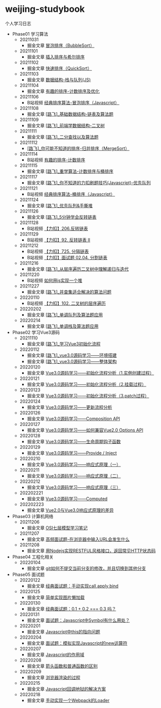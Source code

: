 # weijing-studybook
个人学习日志

- Phase01 学习算法
	- 20211031 
		- 掘金文章 [冒泡排序（BubbleSort） ](https://juejin.cn/post/7025230934408445982)
  - 20211101 
    - 掘金文章 [插入排序与希尔排序 ](https://juejin.cn/post/7025496240188031006)
  - 20211102
    - 掘金文章 [快速排序（QuickSort）](https://juejin.cn/post/7025798766020001822)
  - 20211103
    - 掘金文章 [数据结构-栈与队列(JS)](https://juejin.cn/post/7026282331803484190) 
  - 20211104
    - 掘金文章 [有趣的排序-计数排序及优化](https://juejin.cn/post/7026588848989667342) 
  - 20211106
    - B站视频 [经典排序算法-冒泡排序（Javascript）](https://www.bilibili.com/video/BV1Wg411K7Mh/) 
  - 20211108
    - 掘金文章 [[路飞]_基础数据结构-链表及算法题](https://juejin.cn/post/7028131701150711815) 
  - 20211109
    - 掘金文章 [[路飞]_前端学数据结构-二叉树](https://juejin.cn/post/7028498995936755725)
  - 20211111
    - 掘金文章 [[路飞]_二分查找以及算法题](https://juejin.cn/post/7029345519499477005)
  - 20211112
    - [[路飞]_你可能不知道的排序-归并排序（MergeSort）](https://juejin.cn/post/7029709682646188039)
  - 20211114
    - B站视频 [有趣的排序-计数排序](https://www.bilibili.com/video/BV1ab4y1t7Wy/) 
  - 20211115
    - 掘金文章 [[路飞]_重学算法-计数排序与桶排序](https://juejin.cn/post/7030704811431608356)
  - 20211117
    - 掘金文章 [[路飞]_你不知道的力扣刷题技巧(Javascript)-优先队列](https://juejin.cn/post/7031570472231927845)
  - 20211121
    - B站视频 [经典排序算法-桶排序（Javascript）](https://www.bilibili.com/video/BV1qM4y1A7AC/) 
  - 20211124
    - 掘金文章 [[路飞]_优先队列&手撕堆](https://juejin.cn/post/7034047402029875237)
  - 20211126
    - 掘金文章 [[路飞]_5分钟学会反转链表](https://juejin.cn/post/7034813916211314718)
  - 20211128
    - B站视频 [【力扣】206.反转链表](https://www.bilibili.com/video/BV1NY411s7iT/)
  - 20211129
    - B站视频 [【力扣】92. 反转链表 II](https://www.bilibili.com/video/BV1uL4y1W7vJ/)
  - 20211212
    - B站视频 [【力扣】725. 分隔链表](https://www.bilibili.com/video/BV1aP4y1G7gw/)
    - B站视频 [【力扣】面试题 02.04. 分割链表](https://www.bilibili.com/video/BV19a411r7DF/)
  - 20211216
    - 掘金文章 [[路飞]_从层序遍历二叉树中理解递归与迭代](https://juejin.cn/post/7042314248411676709)
  - 20211220
    - B站视频 [如何用js实现一个堆](https://www.bilibili.com/video/BV17b4y1v7Ee/)
  - 20211227
    - 掘金文章 [[路飞]_并查集适合解决的算法问题](https://juejin.cn/post/7046393145281478663)
  - 20220110
    - B站视频 [【力扣】102. 二叉树的层序遍历](https://www.bilibili.com/video/BV1iF411v7oK?spm_id_from=333.999.0.0)
  - 20220202
    - 掘金文章 [[路飞]_单调队列及算法题应用](https://juejin.cn/post/7060136467120521247)
  - 20220214
    - 掘金文章 [[路飞]_单调栈及算法题应用](https://juejin.cn/post/7064506456480940069)
- Phase02 学习Vue3源码
  - 20211110 
    - 掘金文章 [[路飞]_学习Vue3初始化流程](https://juejin.cn/post/7028869491190661151)
  - 20220112
    - 掘金文章 [[路飞]_vue3.0源码学习——环境搭建](https://juejin.cn/post/7052338027653234695)
    - 掘金文章 [[路飞]_vue3.0源码学习——整体架构 ](https://juejin.cn/post/7052353445918933022)
  - 20220120
    - 掘金文章 [Vue3.0源码学习——初始化流程分析（1.实例创建过程）](https://juejin.cn/post/7055176184803360799)
  - 20220121
    - 掘金文章 [Vue3.0源码学习——初始化流程分析（2.挂载过程）](https://juejin.cn/post/7055545418196713486)
  - 20220123
    - 掘金文章 [Vue3.0源码学习——初始化流程分析（3.patch过程）](https://juejin.cn/post/7056081078607413284)
  - 20220124
    - 掘金文章 [Vue3.0源码学习——更新流程分析](https://juejin.cn/post/7056782816998064165)
  - 20220126
    - 掘金文章 [Vue3.0源码学习——Composition API](https://juejin.cn/post/7057524274751340580)
  - 20220127
    - 掘金文章 [Vue3.0源码学习——如何兼容Vue2.0 Options API](https://juejin.cn/post/7057808594778980382)
  - 20220128
    - 掘金文章 [Vue3.0源码学习——生命周期钩子函数](https://juejin.cn/post/7058257300083081229)
  - 20220129
    - 掘金文章 [Vue3.0源码学习——Provide / Inject](https://juejin.cn/post/7058654438877036581)
  - 20220210
    - 掘金文章 [Vue3.0源码学习——响应式原理（一）](https://juejin.cn/post/7063102946870820894)
  - 20220211
    - 掘金文章 [Vue3.0源码学习——响应式原理（二）](https://juejin.cn/post/7063369228258115620)
  - 20220212
    - 掘金文章 [Vue3.0源码学习——响应式原理（三）](https://juejin.cn/post/7063829509992087566)
  - 202202221
    - 掘金文章 [Vue3.0源码学习——Computed](https://juejin.cn/post/7067107397407342606)
  - 202202223
    - 掘金文章 [Vue2.0与Vue3.0响应式原理的差异](https://juejin.cn/post/7067912794808516638)
- Phase03 计算机网络
  - 20211206 
    - 掘金文章 [OSI七层模型学习笔记](https://juejin.cn/post/7038607160112054309)
  - 20211207 
    - 掘金文章 [高频面试题-在浏览器中输入URL会发生什么 ](https://juejin.cn/post/7038902150138724359)
  - 20211208
    - 掘金文章 [用Nodejs实现RESTFUL风格接口，返回常见HTTP状态码](https://juejin.cn/post/7039359195333787656)
- Phase04 工程化相关
  - 20220104
    - 掘金文章 [git如何不提交当前分支的修改，并且切换到其他分支](https://juejin.cn/post/7049242305844215844) 
- Phase05 面试题
  - 20220122
    - 掘金文章 [经典面试题：手动实现call,apply,bind ](https://juejin.cn/post/7055926997419032584)
  - 20220125
    - 掘金文章 [简单实现图片懒加载](https://juejin.cn/post/7057053708789481486)
  - 20220130
    - 掘金文章 [经典面试题：0.1 + 0.2 === 0.3 吗？](https://juejin.cn/post/7058998869685862408)
  - 20220131
    - 掘金文章 [面试题：Javascript中Symbol有什么用处？](https://juejin.cn/post/7059391253560950792)
  - 20220201
    - 掘金文章 [Javascript中this的指向问题](https://juejin.cn/post/7059747746269364232)
  - 20220204
    - 掘金文章 [面试题：模拟实现Javascript的new运算符](https://juejin.cn/post/7060878120915566623)
  - 20220207
    - 掘金文章 [Javascript的作用域](https://juejin.cn/post/7061873515036672008)
  - 20220208
    - 掘金文章 [箭头函数和普通函数的区别](https://juejin.cn/post/7062351743723503630)
  - 20220209
    - 掘金文章 [浏览器渲染的过程](https://juejin.cn/post/7062611731763167246)
  - 20220215
    - 掘金文章 [Javascript回调地狱的解决方案](https://juejin.cn/post/7064948111134687269)
  - 20220218
    - 掘金文章 [手动实现一个Webpack的Loader](https://juejin.cn/post/7066073394227200036)
